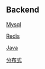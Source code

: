 ## Backend <!-- {docsify-ignore-all} -->

[Mysql](./mysql/README.md ':include')

[Redis](./redis/README.md ':include')

[Java](./java/README.md ':include')

[分布式](./distributed/README.md ':include')

